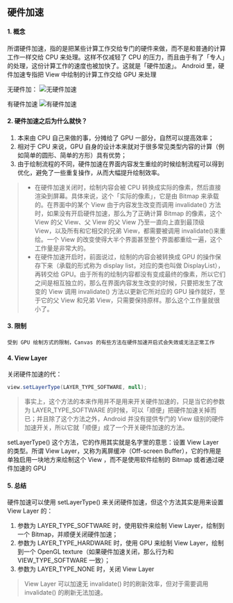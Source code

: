 ## 硬件加速

#### 1. 概念
所谓硬件加速，指的是把某些计算工作交给专门的硬件来做，而不是和普通的计算工作一样交给 CPU 来处理。这样不仅减轻了 CPU 的压力，而且由于有了「专人」的处理，这份计算工作的速度也被加快了。这就是「硬件加速」。
Android 里，硬件加速专指把 View 中绘制的计算工作交给 GPU 来处理
	
无硬件加：
	![无硬件加速](https://ws3.sinaimg.cn/large/006tKfTcly1fjmybsw31fj30nb0iywfq.jpg)
	
有硬件加速
	![有硬件加速](https://ws3.sinaimg.cn/large/006tKfTcly1fjmygtwiutj30nb0o2ta8.jpg)
	
#### 2. 硬件加速之后为什么就快？

1. 本来由 CPU 自己来做的事，分摊给了 GPU 一部分，自然可以提高效率；
2. 相对于 CPU 来说，GPU 自身的设计本来就对于很多常见类型内容的计算（例如简单的圆形、简单的方形）具有优势；
3. 由于绘制流程的不同，硬件加速在界面内容发生重绘的时候绘制流程可以得到优化，避免了一些重复操作，从而大幅提升绘制效率。
	
> - 在硬件加速关闭时，绘制内容会被 CPU 转换成实际的像素，然后直接渲染到屏幕。具体来说，这个「实际的像素」，它是由 Bitmap 来承载的。在界面中的某个 View 由于内容发生改变而调用  invalidate() 方法时，如果没有开启硬件加速，那么为了正确计算 Bitmap 的像素，这个 View 的父 View、父 View 的父 View 乃至一直向上直到最顶级 View，以及所有和它相交的兄弟 View，都需要被调用 invalidate()来重绘。一个 View 的改变使得大半个界面甚至整个界面都重绘一遍，这个工作量是非常大的。
> - 在硬件加速开启时，前面说过，绘制的内容会被转换成 GPU 的操作保存下来（承载的形式称为 display list，对应的类也叫做 DisplayList），再转交给 GPU。由于所有的绘制内容都没有变成最终的像素，所以它们之间是相互独立的，那么在界面内容发生改变的时候，只要把发生了改变的 View 调用  invalidate() 方法以更新它所对应的 GPU 操作就好，至于它的父 View 和兄弟 View，只需要保持原样。那么这个工作量就很小了。
	
#### 3. 限制
	
	受到 GPU 绘制方式的限制，Canvas 的有些方法在硬件加速开启式会失效或无法正常工作
	

#### 4. View Layer

关闭硬件加速的代：
	
```java
view.setLayerType(LAYER_TYPE_SOFTWARE, null);  
```

> 事实上，这个方法的本来作用并不是用来开关硬件加速的，只是当它的参数为 LAYER_TYPE_SOFTWARE 的时候，可以「顺便」把硬件加速关掉而已；并且除了这个方法之外，Android 并没有提供专门的 View 级别的硬件加速开关，所以它就「顺便」成了一个开关硬件加速的方法。
	
setLayerType() 这个方法，它的作用其实就是名字里的意思：设置 View Layer 的类型。所谓 View Layer，又称为离屏缓冲（Off-screen Buffer），它的作用是单独启用一块地方来绘制这个 View ，而不是使用软件绘制的 Bitmap 或者通过硬件加速的 GPU
	
#### 5. 总结

硬件加速可以使用 setLayerType() 来关闭硬件加速，但这个方法其实是用来设置 View Layer 的：
1. 参数为 LAYER_TYPE_SOFTWARE 时，使用软件来绘制 View Layer，绘制到一个 Bitmap，并顺便关闭硬件加速；
2. 参数为 LAYER_TYPE_HARDWARE 时，使用 GPU 来绘制 View Layer，绘制到一个 OpenGL texture（如果硬件加速关闭，那么行为和 VIEW_TYPE_SOFTWARE 一致）；
3. 参数为 LAYER_TYPE_NONE 时，关闭 View Layer
    
> View Layer 可以加速无 invalidate() 时的刷新效率，但对于需要调用 invalidate() 的刷新无法加速。
	


